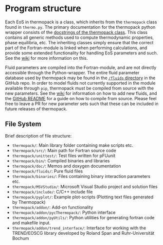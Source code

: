 # Program structure

Each EoS in thermopack is a class, which inherits from the `thermopack` class found in `thermo.py`. The primary documentation
for the thermopack python wrapper consists of the [docstrings of the thermopack class](https://github.com/thermotools/thermopack/blob/main/addon/pycThermopack/thermopack/thermo.py).
This class contains all generic methods used to compute thermodynamic properties, phase equilibria, etc. The inheriting 
classes simply ensure that the correct part of the Fortran-module is linked when performing calculations, and provide 
some extended functionality for handling EoS parameters and such. See the [wiki](https://github.com/thermotools/thermopack/wiki/) 
for more information on this. 

Fluid parameters are compiled into the Fortran-module, and are not directly accessible through the Python-wrapper. 
The entire fluid parameter database used by thermopack may be found in the [`/fluids` directory](https://github.com/thermotools/thermopack/tree/main/fluids) 
in the GitHub repo. In order to model fluids not currently supported in the module available through `pip`, thermopack
must be compiled from source with the new parameters. See the [wiki](https://github.com/thermotools/thermopack/wiki/) 
for information on how to add new fluids, and the [GitHub README](https://github.com/thermotools/thermopack) for a guide 
on how to compile from source. Please feel free to leave a PR for new parameter sets such that these can be included in 
future releases of thermopack.

## File System
Brief description of file structure:

- `thermopack/`: Main library folder containing make scripts etc.
- `thermopack/src/`: Main path for Fortran source code
- `thermopack/unittest/`: Test files written for pFUunit
- `thermopack/bin/`: Compiled binaries and libraries
- `thermopack/doc/`: Memos and doxygen documentation
- `thermopack/fluids/`: Pure fluid files
- `thermopack/binaries/`: Files containing binary interaction parameters etc.
- `thermopack/MSVStudio/`: Microsoft Visual Studio project and solution files
- `thermopack/include/`: C/C++ include file
- `thermopack/pyplot/`: Example plot-scripts (Plotting text files generated by Thermopack)
- `thermopack/addon/`: Add-on functionality
- `thermopack/addon/pycThermopack/`: Python interface
- `thermopack/addon/pyUtils/`: Python utilities for generating fortran code and makefile input.
- `thermopack/addon/trend_interface/`: Interface for working with the TREND/EOSCG library developed by Roland Span and Ruhr-Universität Bochum
